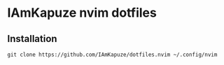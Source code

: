 # IAmKapuze nvim dotfiles
## Installation
```
git clone https://github.com/IAmKapuze/dotfiles.nvim ~/.config/nvim
```
